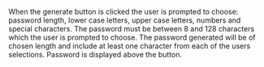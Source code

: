When the generate button is clicked the user is prompted to choose:
password length, lower case letters, upper case letters, numbers
and special characters. The password must be between 8 and 128 characters which the user is prompted to choose. The password generated will be of chosen length and include at least one character from each of the users selections. Password is displayed above the button. 